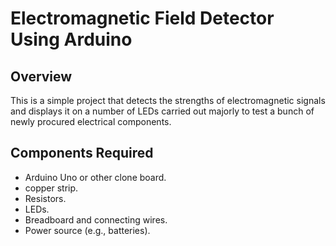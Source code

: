 # Electromagnetic Field Detector Using Arduino

## Overview
This is a simple project that detects the strengths of electromagnetic signals and displays it on a number of LEDs carried out majorly to test a bunch of newly procured electrical components.

## Components Required
- Arduino Uno or other clone board.
- copper strip.
- Resistors.
- LEDs.
- Breadboard and connecting wires.
- Power source (e.g., batteries). 
